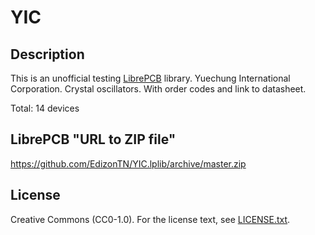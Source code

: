 # YIC

## Description

This is an unofficial testing [LibrePCB](https://librepcb.org) library. 
Yuechung International Corporation. 
Crystal oscillators. With order codes and link to datasheet.

Total: 14 devices

## LibrePCB "URL to ZIP file"
https://github.com/EdizonTN/YIC.lplib/archive/master.zip

## License

Creative Commons (CC0-1.0). For the license text, see [LICENSE.txt](LICENSE.txt). 
